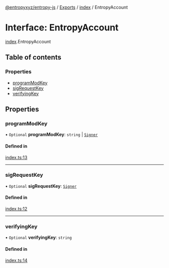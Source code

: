 [@entropyxyz/entropy-js](../README.md) / [Exports](../modules.md) / [index](../modules/index.md) / EntropyAccount

# Interface: EntropyAccount

[index](../modules/index.md).EntropyAccount

## Table of contents

### Properties

- [programModKey](index.EntropyAccount.md#programmodkey)
- [sigRequestKey](index.EntropyAccount.md#sigrequestkey)
- [verifyingKey](index.EntropyAccount.md#verifyingkey)

## Properties

### programModKey

• `Optional` **programModKey**: `string` \| [`Signer`](types.Signer.md)

#### Defined in

[index.ts:13](https://github.com/entropyxyz/entropy-js/blob/7732646/src/index.ts#L13)

___

### sigRequestKey

• `Optional` **sigRequestKey**: [`Signer`](types.Signer.md)

#### Defined in

[index.ts:12](https://github.com/entropyxyz/entropy-js/blob/7732646/src/index.ts#L12)

___

### verifyingKey

• `Optional` **verifyingKey**: `string`

#### Defined in

[index.ts:14](https://github.com/entropyxyz/entropy-js/blob/7732646/src/index.ts#L14)
